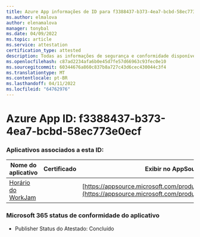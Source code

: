 ```yaml
---
title: Azure App informações de ID para f3388437-b373-4ea7-bcbd-58ec773e0ecf
ms.author: elmalova
author: elenamalova
manager: tonybal
ms.date: 04/09/2022
ms.topic: article
ms.service: attestation
certification_type: attested
description: Todas as informações de segurança e conformidade disponíveis para f3388437-b373-4ea7-bcbd-58ec773e0ecf.
ms.openlocfilehash: c87ad2234afa6b0e45d7fe57d66963c93fec0e10
ms.sourcegitcommit: 60344676a860c837b8a727c43d6cec430044c3f4
ms.translationtype: MT
ms.contentlocale: pt-BR
ms.lasthandoff: 04/11/2022
ms.locfileid: "64762976"
---
```

# <a name="azure-app-id-f3388437-b373-4ea7-bcbd-58ec773e0ecf"></a>Azure App ID: f3388437-b373-4ea7-bcbd-58ec773e0ecf


### <a name="apps-associated-with-this-id"></a>Aplicativos associados a esta ID:
| **Nome do aplicativo** | **Certificado** | **Exibir no AppSource** |
|--------------|---------------|-----------------------|
| [Horário do WorkJam](../forward/WA200003620.md) |  | [https://appsource.microsoft.com/product/office/WA200003620](https://appsource.microsoft.com/product/office/WA200003620) |

### <a name="microsoft-365-app-compliance-status"></a>Microsoft 365 status de conformidade do aplicativo
- Publisher Status do Atestado: Concluído
